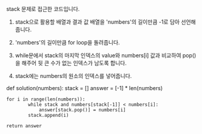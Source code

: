  

stack 문제로 접근한 코드입니다.

 

1. stack으로 활용할 배열과 결과 값 배열을 'numbers'의 길이만큼 -1로 담아 선언해 줍니다.

 

2. 'numbers'의 길이만큼 for loop을 돌려줍니다.

 

3. while문에서 stack의 마지막 인덱스의 value와 numbers[i] 값과 비교하여 pop()을 해주어 뒷 큰 수가 없는 인덱스가 남도록 합니다.

 

4. stack에는 numbers의 원소의 인덱스를 넣어줍니다.

 

def solution(numbers):
    stack = []
    answer = [-1] * len(numbers)

    for i in range(len(numbers)):
            while stack and numbers[stack[-1]] < numbers[i]:
                answer[stack.pop()] = numbers[i]
            stack.append(i)
    
    return answer
